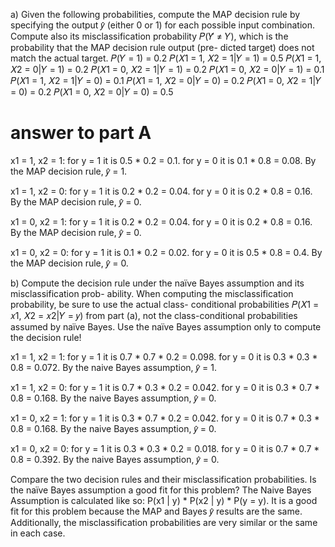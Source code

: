 a) Given the following probabilities, compute the MAP decision rule by specifying the output
𝑦̂ (either 0 or 1) for each possible input combination. Compute also its misclassification
probability 𝑃(𝑌̂ ≠ 𝑌), which is the probability that the MAP decision rule output (pre-
dicted target) does not match the actual target.
𝑃(𝑌 = 1) = 0.2
𝑃(𝑋1 = 1, 𝑋2 = 1|𝑌 = 1) = 0.5
𝑃(𝑋1 = 1, 𝑋2 = 0|𝑌 = 1) = 0.2
𝑃(𝑋1 = 0, 𝑋2 = 1|𝑌 = 1) = 0.2
𝑃(𝑋1 = 0, 𝑋2 = 0|𝑌 = 1) = 0.1
𝑃(𝑋1 = 1, 𝑋2 = 1|𝑌 = 0) = 0.1
𝑃(𝑋1 = 1, 𝑋2 = 0|𝑌 = 0) = 0.2
𝑃(𝑋1 = 0, 𝑋2 = 1|𝑌 = 0) = 0.2
𝑃(𝑋1 = 0, 𝑋2 = 0|𝑌 = 0) = 0.5

# answer to part A
x1 = 1, x2 = 1: for y = 1 it is 0.5 * 0.2 = 0.1. for y = 0 it is 0.1 * 0.8 = 0.08. By the 
MAP decision rule, 𝑦̂ = 1.

x1 = 1, x2 = 0: for y = 1 it is 0.2 * 0.2 = 0.04. for y = 0 it is 0.2 * 0.8 = 0.16. By the 
MAP decision rule, 𝑦̂ = 0. 

x1 = 0, x2 = 1: for y = 1 it is 0.2 * 0.2 = 0.04. for y = 0 it is 0.2 * 0.8 = 0.16. By the 
MAP decision rule, 𝑦̂ = 0. 

x1 = 0, x2 = 0: for y = 1 it is 0.1 * 0.2 = 0.02. for y = 0 it is 0.5 * 0.8 = 0.4. By the 
MAP decision rule, 𝑦̂ = 0. 


b) Compute the decision rule under the naïve Bayes assumption and its misclassification prob-
ability. When computing the misclassification probability, be sure to use the actual class-
conditional probabilities 𝑃(𝑋1 = 𝑥1, 𝑋2 = 𝑥2|𝑌 = 𝑦) from part (a), not the class-conditional probabilities assumed by naïve Bayes. Use the naïve Bayes assumption only to compute the decision rule!

x1 = 1, x2 = 1: for y = 1 it is 0.7 * 0.7 * 0.2 = 0.098. for y = 0 it is 0.3 * 0.3 * 0.8 = 0.072. By the naive Bayes assumption, 𝑦̂ = 1. 

x1 = 1, x2 = 0: for y = 1 it is 0.7 * 0.3 * 0.2 = 0.042. for y = 0 it is 0.3 * 0.7 * 0.8 = 0.168. By the naive Bayes assumption, 𝑦̂ = 0. 

x1 = 0, x2 = 1: for y = 1 it is 0.3 * 0.7 * 0.2 = 0.042. for y = 0 it is 0.7 * 0.3 * 0.8 = 0.168. By the naive Bayes assumption, 𝑦̂ = 0. 

x1 = 0, x2 = 0: for y = 1 it is 0.3 * 0.3 * 0.2 = 0.018. for y = 0 it is 0.7 * 0.7 * 0.8 = 0.392. By the naive Bayes assumption, 𝑦̂ = 0. 

Compare the two decision rules and their misclassification probabilities. Is the naïve Bayes assumption a good fit for this problem?
The Naive Bayes Assumption is calculated like so: P(x1 | y) * P(x2 | y) * P(y = y). It is a good fit for this problem because the MAP and Bayes 𝑦̂ results are the same. Additionally, the misclassification probabilities are very similar or the same in each case. 

